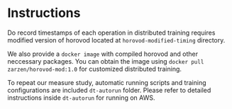 # Instructions
Do record timestamps of each operation in distributed training requires modified version of horovod located at `horovod-modified-timing` directory. 

We also provide a `docker image` with compiled horovod and other neccessary packages. You can obtain the image using `docker pull zarzen/horovod-mod:1.0` for customized distributed training. 

To repeat our measure study, automatic running scripts and training configurations are included `dt-autorun` folder. Please refer to detailed instructions inside `dt-autorun` for running on AWS.

